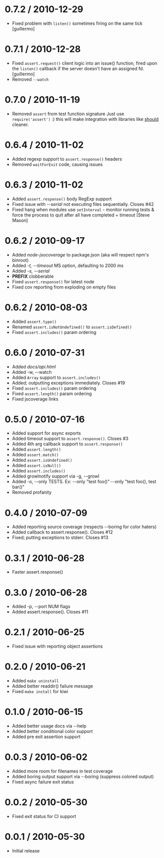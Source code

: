 
0.7.2 / 2010-12-29
==================

  * Fixed problem with `listen()` sometimes firing on the same tick [guillermo]

0.7.1 / 2010-12-28
==================

  * Fixed `assert.request()` client logic into an issue() function, fired upon the `listen()` callback if the server doesn't have an assigned fd. [guillermo]
  * Removed `--watch`

0.7.0 / 2010-11-19
==================

  * Removed `assert` from test function signature
    Just use `require('assert')` :) this will make integration
    with libraries like [should](http://github.com/visionmedia/should) cleaner.

0.6.4 / 2010-11-02
==================

  * Added regexp support to `assert.response()` headers
  * Removed `waitForExit` code, causing issues

0.6.3 / 2010-11-02
==================

  * Added `assert.response()` body RegExp support
  * Fixed issue with _--serial_ not executing files sequentially. Closes #42
  * Fixed hang when modules use `setInterval` - monitor running tests & force the process to quit after all have completed + timeout [Steve Mason]

0.6.2 / 2010-09-17
==================

  * Added _node-jsocoverage_ to package.json (aka will respect npm's binroot)
  * Added _-t, --timeout_ MS option, defaulting to 2000 ms
  * Added _-s, --serial_
  * __PREFIX__ clobberable
  * Fixed `assert.response()` for latest node
  * Fixed cov reporting from exploding on empty files

0.6.2 / 2010-08-03
==================

  * Added `assert.type()`
  * Renamed `assert.isNotUndefined()` to `assert.isDefined()`
  * Fixed `assert.includes()` param ordering

0.6.0 / 2010-07-31
==================

  * Added _docs/api.html_
  * Added -w, --watch
  * Added `Array` support to `assert.includes()`
  * Added; outputting exceptions immediately. Closes #19
  * Fixed `assert.includes()` param ordering
  * Fixed `assert.length()` param ordering
  * Fixed jscoverage links

0.5.0 / 2010-07-16
==================

  * Added support for async exports
  * Added timeout support to `assert.response()`. Closes #3
  * Added 4th arg callback support to `assert.response()`
  * Added `assert.length()`
  * Added `assert.match()`
  * Added `assert.isUndefined()`
  * Added `assert.isNull()`
  * Added `assert.includes()`
  * Added growlnotify support via -g, --growl
  * Added -o, --only TESTS. Ex: --only "test foo()" --only "test foo(), test bar()"
  * Removed profanity

0.4.0 / 2010-07-09
==================

  * Added reporting source coverage (respects --boring for color haters)
  * Added callback to assert.response(). Closes #12
  * Fixed; putting exceptions to stderr. Closes #13

0.3.1 / 2010-06-28
==================

  * Faster assert.response()

0.3.0 / 2010-06-28
==================

  * Added -p, --port NUM flags
  * Added assert.response(). Closes #11

0.2.1 / 2010-06-25
==================

  * Fixed issue with reporting object assertions

0.2.0 / 2010-06-21
==================

  * Added `make uninstall`
  * Added better readdir() failure message
  * Fixed `make install` for kiwi

0.1.0 / 2010-06-15
==================

  * Added better usage docs via --help
  * Added better conditional color support
  * Added pre exit assertion support

0.0.3 / 2010-06-02
==================

  * Added more room for filenames in test coverage
  * Added boring output support via --boring (suppress colored output)
  * Fixed async failure exit status

0.0.2 / 2010-05-30
==================

  * Fixed exit status for CI support

0.0.1 / 2010-05-30
==================

  * Initial release
